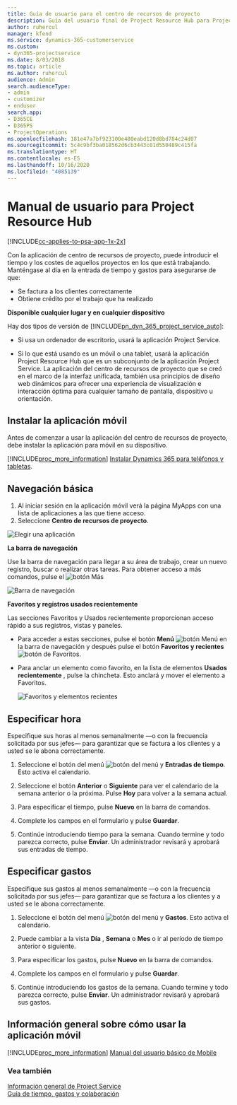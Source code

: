 ```yaml
---
title: Guía de usuario para el centro de recursos de proyecto
description: Guía del usuario final de Project Resource Hub para Project Service
author: ruhercul
manager: kfend
ms.service: dynamics-365-customerservice
ms.custom:
- dyn365-projectservice
ms.date: 8/03/2018
ms.topic: article
ms.author: ruhercul
audience: Admin
search.audienceType:
- admin
- customizer
- enduser
search.app:
- D365CE
- D365PS
- ProjectOperations
ms.openlocfilehash: 181e47a7bf923100e480eabd120d8bd784c24d07
ms.sourcegitcommit: 5c4c9bf3ba018562d6cb3443c01d550489c415fa
ms.translationtype: HT
ms.contentlocale: es-ES
ms.lasthandoff: 10/16/2020
ms.locfileid: "4085139"
---
```

# <a name="user-guide-for-project-resource-hub"></a>Manual de usuario para Project Resource Hub

[!INCLUDE[cc-applies-to-psa-app-1x-2x](../includes/cc-applies-to-psa-app-1x-2x.md)]

Con la aplicación de centro de recursos de proyecto, puede introducir el tiempo y los costes de aquellos proyectos en los que está trabajando. Manténgase al día en la entrada de tiempo y gastos para asegurarse de que:

- Se factura a los clientes correctamente
- Obtiene crédito por el trabajo que ha realizado

**Disponible cualquier lugar y en cualquier dispositivo**

Hay dos tipos de versión de [!INCLUDE[pn_dyn_365_project_service_auto](../includes/pn-dyn-365-project-service-auto.md)]: 

- Si usa un ordenador de escritorio, usará la aplicación Project Service. 

- Si lo que está usando es un móvil o una tablet, usará la aplicación Project Resource Hub que es un subconjunto de la aplicación Project Service. La aplicación del centro de recursos de proyecto que se creó en el marco de la interfaz unificada, también usa principios de diseño web dinámicos para ofrecer una experiencia de visualización e interacción óptima para cualquier tamaño de pantalla, dispositivo u orientación. 


## <a name="install-the-mobile-app"></a>Instalar la aplicación móvil
Antes de comenzar a usar la aplicación del centro de recursos de proyecto, debe instalar la aplicación para móvil en su dispositivo. 

[!INCLUDE[proc_more_information](../includes/proc-more-information.md)] [Instalar Dynamics 365 para teléfonos y tabletas](https://docs.microsoft.com/dynamics365/mobile-app/install-dynamics-365-for-phones-and-tablets).

## <a name="basic-navigation"></a>Navegación básica
1.  Al iniciar sesión en la aplicación móvil verá la página MyApps con una lista de aplicaciones a las que tiene acceso. 
2.  Seleccione **Centro de recursos de proyecto**.

![Elegir una aplicación](media/chooseApp_1.png "Elegir una aplicación")

**La barra de navegación**

Use la barra de navegación para llegar a su área de trabajo, crear un nuevo registro, buscar o realizar otras tareas. Para obtener acceso a más comandos, pulse el ![botón Más](media/MoreButton.png "Botón Más")

![Barra de navegación](media/NavBar_2.png "Barra de navegación")

**Favoritos y registros usados recientemente**

Las secciones Favoritos y Usados recientemente proporcionan acceso rápido a sus registros, vistas y paneles. 

- Para acceder a estas secciones, pulse el botón **Menú** ![botón Menú](media/MenuButton.png "Botón de menú") en la barra de navegación y después pulse el botón **Favoritos y recientes** ![botón de Favoritos](media/FavButton.png "Botón Favoritos").

- Para anclar un elemento como favorito, en la lista de elementos **Usados recientemente** , pulse la chincheta. Esto anclará y mover el elemento a Favoritos.

  ![Favoritos y elementos recientes](media/Favs_3.png "Favoritos y elementos recientes")
 
## <a name="enter-time"></a>Especificar hora
Especifique sus horas al menos semanalmente —o con la frecuencia solicitada por sus jefes— para garantizar que se factura a los clientes y a usted se le abona correctamente.

1. Seleccione el botón del menú ![botón del menú](media/MenuButton.png "Botón de menú") y **Entradas de tiempo**. Esto activa el calendario.

2. Seleccione el botón **Anterior** o **Siguiente** para ver el calendario de la semana anterior o la próxima. Pulse **Hoy** para volver a la semana actual.

3. Para especificar el tiempo, pulse **Nuevo** en la barra de comandos. 

4. Complete los campos en el formulario y pulse **Guardar**.

5. Continúe introduciendo tiempo para la semana. Cuando termine y todo parezca correcto, pulse **Enviar**. Un administrador revisará y aprobará sus entradas de tiempo.

## <a name="enter-expenses"></a>Especificar gastos 
Especifique sus gastos al menos semanalmente —o con la frecuencia solicitada por sus jefes— para garantizar que se factura a los clientes y a usted se le abona correctamente.

1. Seleccione el botón del menú ![botón del menú](media/MenuButton.png "Botón de menú") y **Gastos**. Esto activa el calendario.

2. Puede cambiar a la vista **Día** , **Semana** o **Mes** o ir al período de tiempo anterior o siguiente. 

3. Para especificar los gastos, pulse **Nuevo** en la barra de comandos. 

4. Complete los campos en el formulario y pulse **Guardar**.

5. Continúe introduciendo los gastos de la semana. Cuando termine y todo parezca correcto, pulse **Enviar**. Un administrador revisará y aprobará sus gastos.

## <a name="general-information-on-how-to-use-the-mobile-app"></a>Información general sobre cómo usar la aplicación móvil 
[!INCLUDE[proc_more_information](../includes/proc-more-information.md)] [Manual del usuario básico de Mobile](https://docs.microsoft.com/dynamics365/mobile-app/dynamics-365-phones-tablets-users-guide)

### <a name="see-also"></a>Vea también  
 [Información general de Project Service](../psa/overview.md)   
 [Guía de tiempo, gastos y colaboración](../psa/time-expense-collaboration-guide.md)   
 
